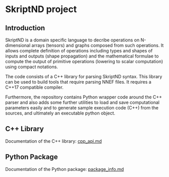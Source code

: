SkriptND project
===================

Introduction
------------

SkriptND is a domain specific language to decribe operations on N-dimensional arrays (tensors) and graphs composed from such operations. 
It allows complete definition of operations including types and shapes of inputs and outputs (shape propagation) 
and the mathematical formulae to compute the output of primitive operations (lowering to scalar computation) using compact notations.

The code consists of a C++ library for parsing SkriptND syntax. This library can be used to build tools
that require parsing NNEF files. It requires a C++17 compatible compiler. 

Furthermore, the repository contains Python wrapper code around the C++ parser and also adds some further utilities to load and save 
computational parameters easily and to generate sample execution code (C++) from the sources, and ultimately an executable python object.

C++ Library
-----------

Documentation of the C++ library: [cpp_api.md](cpp_api.md)

Python Package
--------------

Documentation of the Python package: [package_info.md](package_info.md)

